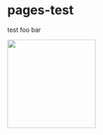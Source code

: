 # pages-test

test foo bar

<img src="https://upload.wikimedia.org/wikipedia/commons/thumb/e/e3/Ponte_Milvio_-_that_love_bridge_thing.jpg/2880px-Ponte_Milvio_-_that_love_bridge_thing.jpg" width=200>
